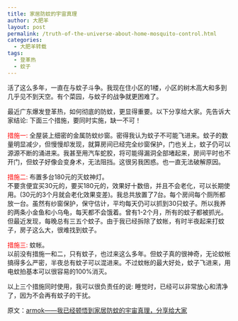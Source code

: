```yaml
---
title: 家居防蚊的宇宙真理
author: 大肥羊
layout: post
permalink: /truth-of-the-universe-about-home-mosquito-control.html
categories:
  - 大肥羊转载
tags:
  - 登革热
  - 蚊子
---
```

活了这么多年，一直在与蚊子斗争。我现在住小区的1楼，小区的树木高大和多到几乎见不到天空。有个菜园，与蚊子的战争就更困难了。

最近广东爆发登革热，如何彻底的防蚊，更显得重要。以下分享给大家。先告诉大家结论: 下面三个措施，要同时实施，缺一不可！  


  
<span style = "color:red;">措施一: </span> 全屋装上细密的金属防蚊纱窗。密得我认为蚊子不可能飞进来。蚊子的数量明显减少，但慢慢却发现，就算房间已经完全纱窗保护，门也关上，蚊子仍可以源源不断的涌进来。我甚至用汽车蛇胶，将可能得漏洞全部堵起来，房间平时也不开门，但蚊子好像会变身术，无法阻挡。这很另我困惑。也一直无法破解原因。

<span style = "color:red;">措施二:</span> 布置多台180元的灭蚊神灯。  
不要贪便宜买30元的，要买180元的，效果好十数倍，并且不会老化，可以长期使用。(30元的3个月就会老化效果变差)。我总共放置了7台。每个房间每个厕所都放一台。虽然有纱窗保护，保守估计，平均每天仍可以抓到30只蚊子。所以我养的两条小金鱼和小乌龟，每天都不会饿着。曾有1-2个月，所有的蚊子都被抓光。但最近发现，每晚总有三五个蚊子。由于我已经拆除了蚊帐，有时半夜起来打蚊子，房子这么大，很难找到蚊子。

<span style = "color:red;">措施三:</span> 蚊帐。  
以前没有措施一和二，只有蚊子，也过来这么多年。但蚊子真的很神奇，无论蚊帐搞得多么严密，半夜总有蚊子可以混进来。不过蚊帐的最大好处，蚊子飞进来，用电蚊拍基本可以很容易的100%消灭。

以上三个措施同时使用，我可以很负责任的说: 睡觉时，已经可以非常放心和清净了，因为不会再有蚊子的干扰。

原文：<a href="http://www.amobbs.com/thread-5601756-1-1.html" target="_blank">armok——我已经顿悟到家居防蚊的宇宙真理，分享给大家</a>